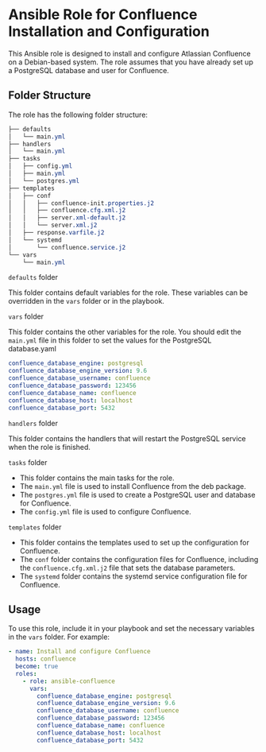 # Ansible Role for Confluence Installation and Configuration

This Ansible role is designed to install and configure Atlassian Confluence on a Debian-based system. The role assumes that you have already set up a PostgreSQL database and user for Confluence.

## Folder Structure

The role has the following folder structure:

```css
├── defaults
│   └── main.yml
├── handlers
│   └── main.yml
├── tasks
│   ├── config.yml
│   ├── main.yml
│   └── postgres.yml
├── templates
│   ├── conf
│   │   ├── confluence-init.properties.j2
│   │   ├── confluence.cfg.xml.j2
│   │   ├── server.xml-default.j2
│   │   └── server.xml.j2
│   ├── response.varfile.j2
│   └── systemd
│       └── confluence.service.j2
└── vars
    └── main.yml
```
```defaults``` folder

This folder contains default variables for the role. These variables can be overridden in the ```vars``` folder or in the playbook.

```vars``` folder

This folder contains the other variables for the role. You should edit the ```main.yml``` file in this folder to set the values for the PostgreSQL database.yaml

```yaml
confluence_database_engine: postgresql
confluence_database_engine_version: 9.6
confluence_database_username: confluence
confluence_database_password: 123456
confluence_database_name: confluence
confluence_database_host: localhost
confluence_database_port: 5432
```

```handlers``` folder

This folder contains the handlers that will restart the PostgreSQL service when the role is finished.

```tasks``` folder

- This folder contains the main tasks for the role. 
- The ```main.yml``` file is used to install Confluence from the deb package. 
- The ```postgres.yml``` file is used to create a PostgreSQL user and database for Confluence. 
- The ```config.yml``` file is used to configure Confluence.

```templates``` folder

- This folder contains the templates used to set up the configuration for Confluence. 
- The ```conf``` folder contains the configuration files for Confluence, including the ```confluence.cfg.xml.j2``` file that sets the database parameters. 
- The ```systemd``` folder contains the systemd service configuration file for Confluence.

## Usage

To use this role, include it in your playbook and set the necessary variables in the ```vars``` folder. For example:

```yaml
- name: Install and configure Confluence
  hosts: confluence
  become: true
  roles:
    - role: ansible-confluence
      vars:
        confluence_database_engine: postgresql
        confluence_database_engine_version: 9.6
        confluence_database_username: confluence
        confluence_database_password: 123456
        confluence_database_name: confluence
        confluence_database_host: localhost
        confluence_database_port: 5432
```

